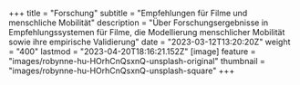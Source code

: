 +++
title = "Forschung"
subtitle = "Empfehlungen für Filme und menschliche Mobilität"
description = "Über Forschungsergebnisse in Empfehlungssystemen für Filme, die Modellierung menschlicher Mobilität sowie ihre empirische Validierung"
date = "2023-03-12T13:20:20Z"
weight = "400"
lastmod = "2023-04-20T18:16:21.152Z"
[image]
  feature = "images/robynne-hu-HOrhCnQsxnQ-unsplash-original"
  thumbnail = "images/robynne-hu-HOrhCnQsxnQ-unsplash-square"
+++
